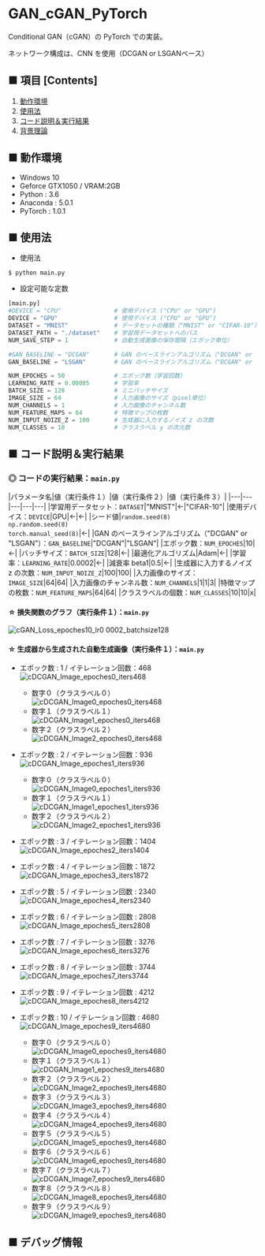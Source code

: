# GAN_cGAN_PyTorch
Conditional GAN（cGAN）の PyTorch での実装。<br>

ネットワーク構成は、CNN を使用（DCGAN or LSGANベース）

## ■ 項目 [Contents]
1. [動作環境](#動作環境)
1. [使用法](#使用法)
1. [コード説明＆実行結果](#コード説明＆実行結果)
1. [背景理論](https://github.com/Yagami360/My_NoteBook/blob/master/%E6%83%85%E5%A0%B1%E5%B7%A5%E5%AD%A6/%E6%83%85%E5%A0%B1%E5%B7%A5%E5%AD%A6_%E6%A9%9F%E6%A2%B0%E5%AD%A6%E7%BF%92_%E7%94%9F%E6%88%90%E3%83%A2%E3%83%87%E3%83%AB.md#ConditionalGAN%EF%BC%88CGAN%EF%BC%89)

## ■ 動作環境

- Windows 10
- Geforce GTX1050 / VRAM:2GB
- Python : 3.6
- Anaconda : 5.0.1
- PyTorch : 1.0.1

## ■ 使用法

- 使用法
```
$ python main.py
```

- 設定可能な定数

```python
[main.py]
#DEVICE = "CPU"               # 使用デバイス ("CPU" or "GPU")
DEVICE = "GPU"                # 使用デバイス ("CPU" or "GPU")
DATASET = "MNIST"             # データセットの種類（"MNIST" or "CIFAR-10"）
DATASET_PATH = "./dataset"    # 学習用データセットへのパス
NUM_SAVE_STEP = 1             # 自動生成画像の保存間隔（エポック単位）

#GAN_BASELINE = "DCGAN"       # GAN のベースラインアルゴリズム（"DCGAN" or "LSGAN"）
GAN_BASELINE = "LSGAN"        # GAN のベースラインアルゴリズム（"DCGAN" or "LSGAN"）

NUM_EPOCHES = 50              # エポック数（学習回数）
LEARNING_RATE = 0.00005       # 学習率
BATCH_SIZE = 128              # ミニバッチサイズ
IMAGE_SIZE = 64               # 入力画像のサイズ（pixel単位）
NUM_CHANNELS = 1              # 入力画像のチャンネル数
NUM_FEATURE_MAPS = 64         # 特徴マップの枚数
NUM_INPUT_NOIZE_Z = 100       # 生成器に入力するノイズ z の次数
NUM_CLASSES = 10              # クラスラベル y の次元数
```


<a id="コード説明＆実行結果"></a>

## ■ コード説明＆実行結果

### ◎ コードの実行結果：`main.py`

|パラメータ名|値（実行条件１）|値（実行条件２）|値（実行条件３）|
|---|---|---|---|---|
|学習用データセット：`DATASET`|"MNIST"|←|"CIFAR-10"|
|使用デバイス：`DEVICE`|GPU|←|←|
|シード値|`random.seed(8)`<br>`np.random.seed(8)`<br>`torch.manual_seed(8)`|←|
|GAN のベースラインアルゴリズム（"DCGAN" or "LSGAN"）：`GAN_BASELINE`|"DCGAN"|"LSGAN"|
|エポック数：`NUM_EPOCHES`|10|←|
|バッチサイズ：`BATCH_SIZE`|128|←|
|最適化アルゴリズム|Adam|←|
|学習率：`LEARNING_RATE`|0.0002|←|
|減衰率 beta1|0.5|←|
|生成器に入力するノイズ z の次数：`NUM_INPUT_NOIZE_Z`|100|100|
|入力画像のサイズ：`IMAGE_SIZE`|64|64|
|入力画像のチャンネル数：`NUM_CHANNELS`|1|1|3|
|特徴マップの枚数：`NUM_FEATURE_MAPS`|64|64|
|クラスラベルの個数：`NUM_CLASSES`|10|10|x|

#### ☆ 損失関数のグラフ（実行条件１）：`main.py`
![cGAN_Loss_epoches10_lr0 0002_batchsize128](https://user-images.githubusercontent.com/25688193/56874668-81ed2b80-6a76-11e9-925d-f6e02e8cda5d.png)<br>

#### ☆ 生成器から生成された自動生成画像（実行条件１）：`main.py`

- エポック数 : 1 / イテレーション回数：468<br>
![cDCGAN_Image_epoches0_iters468](https://user-images.githubusercontent.com/25688193/56874420-b7911500-6a74-11e9-8559-133cddd19f3a.png)<br>
    - 数字０（クラスラベル０）<br>
        ![cDCGAN_Image0_epoches0_iters468](https://user-images.githubusercontent.com/25688193/56874485-16ef2500-6a75-11e9-9685-b989a5864e1c.png)<br>
    - 数字１（クラスラベル１）<br>
        ![cDCGAN_Image1_epoches0_iters468](https://user-images.githubusercontent.com/25688193/56874483-16ef2500-6a75-11e9-9444-5a11432f12e0.png)<br>
    - 数字２（クラスラベル２）<br>
        ![cDCGAN_Image2_epoches0_iters468](https://user-images.githubusercontent.com/25688193/56874486-18205200-6a75-11e9-8b2e-e31de2e002a4.png)<br>

- エポック数 : 2 / イテレーション回数：936<br>
![cDCGAN_Image_epoches1_iters936](https://user-images.githubusercontent.com/25688193/56874417-b6f87e80-6a74-11e9-9092-1e5ae71d1e6e.png)<br>
    - 数字０（クラスラベル０）<br>
        ![cDCGAN_Image0_epoches1_iters936](https://user-images.githubusercontent.com/25688193/56874521-56b60c80-6a75-11e9-8a64-e5a4bc0be6a0.png)<br>
    - 数字１（クラスラベル１）<br>
        ![cDCGAN_Image1_epoches1_iters936](https://user-images.githubusercontent.com/25688193/56874524-57e73980-6a75-11e9-96cb-39039f2e305e.png)<br>
    - 数字２（クラスラベル２）<br>
        ![cDCGAN_Image2_epoches1_iters936](https://user-images.githubusercontent.com/25688193/56874526-59186680-6a75-11e9-90a9-0488b8c04a74.png)<br>

- エポック数 : 3 / イテレーション回数：1404<br>
![cDCGAN_Image_epoches2_iters1404](https://user-images.githubusercontent.com/25688193/56874418-b7911500-6a74-11e9-8930-14d6b6a7d172.png)<br>

- エポック数 : 4 / イテレーション回数：1872<br>
![cDCGAN_Image_epoches3_iters1872](https://user-images.githubusercontent.com/25688193/56874450-ed35fe00-6a74-11e9-9df8-9b189738ee10.png)<br>

- エポック数 : 5 / イテレーション回数 : 2340<br>
![cDCGAN_Image_epoches4_iters2340](https://user-images.githubusercontent.com/25688193/56874555-98df4e00-6a75-11e9-8896-d9e96ce5d8b0.png)<br>

- エポック数 : 6 / イテレーション回数 : 2808<br>
![cDCGAN_Image_epoches5_iters2808](https://user-images.githubusercontent.com/25688193/56874556-98df4e00-6a75-11e9-95b9-a10bbe6325d0.png)<br>

- エポック数 : 7 / イテレーション回数 : 3276<br>
![cDCGAN_Image_epoches6_iters3276](https://user-images.githubusercontent.com/25688193/56874557-9977e480-6a75-11e9-8f74-c84813970a5d.png)<br>

- エポック数 : 8 / イテレーション回数 : 3744<br>
![cDCGAN_Image_epoches7_iters3744](https://user-images.githubusercontent.com/25688193/56874579-bdd3c100-6a75-11e9-9351-1cc92f1d3990.png)<br>

- エポック数 : 9 / イテレーション回数 : 4212<br>
![cDCGAN_Image_epoches8_iters4212](https://user-images.githubusercontent.com/25688193/56874600-e2c83400-6a75-11e9-8bf5-ce31383cd04d.png)<br>

- エポック数 : 10 / イテレーション回数 : 4680<br>
![cDCGAN_Image_epoches9_iters4680](https://user-images.githubusercontent.com/25688193/56874659-684be400-6a76-11e9-815e-7e415b1190fd.png)<br>
    - 数字０（クラスラベル０）<br>
        ![cDCGAN_Image0_epoches9_iters4680](https://user-images.githubusercontent.com/25688193/56874734-df817800-6a76-11e9-8ce2-97d53b6a1728.png)<br>
    - 数字１（クラスラベル１）<br>
        ![cDCGAN_Image1_epoches9_iters4680](https://user-images.githubusercontent.com/25688193/56874726-da242d80-6a76-11e9-9be4-d362d8e70e6a.png)<br>
    - 数字２（クラスラベル２）<br>
        ![cDCGAN_Image2_epoches9_iters4680](https://user-images.githubusercontent.com/25688193/56874721-d98b9700-6a76-11e9-9292-2ba540d343eb.png)<br>
    - 数字３（クラスラベル３）<br>
        ![cDCGAN_Image3_epoches9_iters4680](https://user-images.githubusercontent.com/25688193/56874722-d98b9700-6a76-11e9-9204-2e58bcd2a384.png)<br>
    - 数字４（クラスラベル４）<br>
        ![cDCGAN_Image4_epoches9_iters4680](https://user-images.githubusercontent.com/25688193/56874723-da242d80-6a76-11e9-9962-3f30d68face1.png)<br>
    - 数字５（クラスラベル５）<br>
        ![cDCGAN_Image5_epoches9_iters4680](https://user-images.githubusercontent.com/25688193/56874725-da242d80-6a76-11e9-9ce2-4856d8538a79.png)<br>
    - 数字６（クラスラベル６）<br>
        ![cDCGAN_Image6_epoches9_iters4680](https://user-images.githubusercontent.com/25688193/56874727-dabcc400-6a76-11e9-885b-e235a88bfdf9.png)<br>
    - 数字７（クラスラベル７）<br>
        ![cDCGAN_Image7_epoches9_iters4680](https://user-images.githubusercontent.com/25688193/56874728-dabcc400-6a76-11e9-9517-61aa3324c4d6.png)<br>
    - 数字８（クラスラベル８）<br>
        ![cDCGAN_Image8_epoches9_iters4680](https://user-images.githubusercontent.com/25688193/56874729-db555a80-6a76-11e9-8591-87c84b378d2e.png)<br>
    - 数字９（クラスラベル９）<br>
        ![cDCGAN_Image9_epoches9_iters4680](https://user-images.githubusercontent.com/25688193/56874730-dbedf100-6a76-11e9-9ffa-e4a82e04a527.png)<br>

## ■ デバッグ情報
